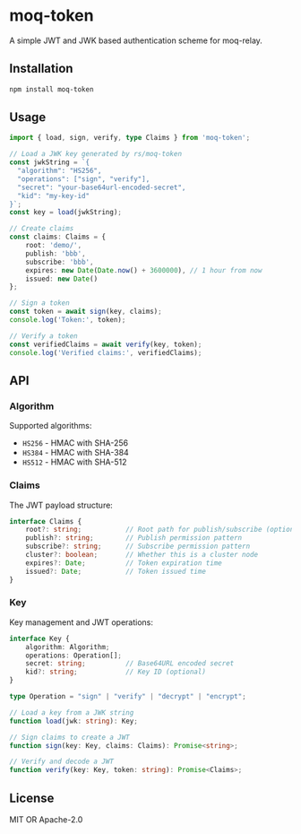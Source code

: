 # moq-token

A simple JWT and JWK based authentication scheme for moq-relay.

## Installation

```bash
npm install moq-token
```

## Usage

```typescript
import { load, sign, verify, type Claims } from 'moq-token';

// Load a JWK key generated by rs/moq-token
const jwkString = `{
  "algorithm": "HS256",
  "operations": ["sign", "verify"],
  "secret": "your-base64url-encoded-secret",
  "kid": "my-key-id"
}`;
const key = load(jwkString);

// Create claims
const claims: Claims = {
	root: 'demo/',
	publish: 'bbb',
	subscribe: 'bbb',
	expires: new Date(Date.now() + 3600000), // 1 hour from now
	issued: new Date()
};

// Sign a token
const token = await sign(key, claims);
console.log('Token:', token);

// Verify a token
const verifiedClaims = await verify(key, token);
console.log('Verified claims:', verifiedClaims);
```

## API

### Algorithm

Supported algorithms:
- `HS256` - HMAC with SHA-256
- `HS384` - HMAC with SHA-384
- `HS512` - HMAC with SHA-512

### Claims

The JWT payload structure:

```typescript
interface Claims {
	root?: string;           // Root path for publish/subscribe (optional)
	publish?: string;        // Publish permission pattern
	subscribe?: string;      // Subscribe permission pattern
	cluster?: boolean;       // Whether this is a cluster node
	expires?: Date;          // Token expiration time
	issued?: Date;           // Token issued time
}
```

### Key

Key management and JWT operations:

```typescript
interface Key {
	algorithm: Algorithm;
	operations: Operation[];
	secret: string;          // Base64URL encoded secret
	kid?: string;            // Key ID (optional)
}

type Operation = "sign" | "verify" | "decrypt" | "encrypt";

// Load a key from a JWK string
function load(jwk: string): Key;

// Sign claims to create a JWT
function sign(key: Key, claims: Claims): Promise<string>;

// Verify and decode a JWT
function verify(key: Key, token: string): Promise<Claims>;
```

## License

MIT OR Apache-2.0
